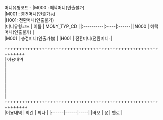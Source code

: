 
머니유형코드 - |M000 : 혜택머니(인출불가)  
|M001 : 충전머니(인출가능)  
             |H001: 전환머니(인출불가)  
|머니유형코드 |  이름 | MONY_TYP_CD |
|:----------|:-----|:------|
|M000 | 혜택머니(인출불가) |  
|M001 | 충전머니(인출가능) |
|H001 | 전환머니(전환머니) |

+++++++++++++++++++++++++++++++++++++++++++++++++++++++++++++   
|  이용내역  
|  
|  
|  
|  
|  
|  
|  
++++++++++++++++++++++++++++++++++++++++++++++++++++++++++++++  
|이용내역 | 이건 | 되나 |
|:------|------|-----|
|바보    | 응   | 헬로 |
